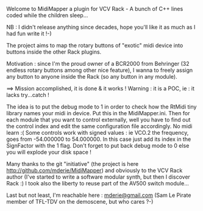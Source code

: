 Welcome to MidiMapper a plugin for VCV Rack - A bunch of C++ lines coded while the children sleep...

NB : I didn't release anything since decades, hope you'll like it as much as I had fun write it !-)

The project aims to map the rotary buttons of "exotic" midi device into buttons inside the other Rack plugins.

Motivation : since I'm the proud owner of a BCR2000 from Behringer (32 endless rotary buttons among other nice feature),
I wanna to freely assign any button to anyone inside the Rack (so any button in any module).

==> Mission accomplished, it is done & it works ! Warning : it is a POC, ie : it lacks try...catch !

The idea is to put the debug mode to 1 in order to check how the RtMidi tiny library names your midi in device.
Put this in the MidiMapper.ini. Then for each module that you want to control externally, well you have to find
out the control index and edit the same configuration file accordingly. No midi learn :(
Some controls work with signed values : ie VCO.2 the frequency, goes from -54.000000 to 54.000000.
In this case just add its index in the SignFactor with the 1 flag.
Don't forget to put back debug mode to 0 else you will explode your disk space !

Many thanks to the git "initiative" (the project is here http://github.com/mderie/MidiMapper)
and obviously to the VCV Rack author (I've started to write a software modular synth, but then I discover Rack :)
I took also the liberty to reuse part of the AV500 switch module...

Last but not least, I'm reachable here : mderie@gmail.com
(Sam Le Pirate member of TFL-TDV on the demoscene, but who cares ?-)